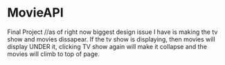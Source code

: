 # MovieAPI
Final Project
//as of right now biggest design issue I have is making the tv show and movies dissapear.  If the tv show is displaying, then movies will display UNDER it, clicking TV show again will make it collapse and the movies will climb to top of page.

